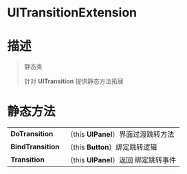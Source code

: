 # UITransitionExtension

# 描述

> 静态类
>
> 针对 **UITransition** 提供静态方法拓展

# 静态方法

|                    |                                       |
| ------------------ | ------------------------------------- |
| **DoTransition**   | （this **UIPanel**）界面过渡跳转方法  |
| **BindTransition** | （this **Button**）绑定跳转逻辑       |
| **Transition**     | （this **UIPanel**）返回 绑定跳转事件 |

